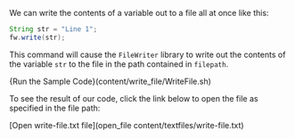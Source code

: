 We can write the contents of a variable out to a file all at once like this:

```java
String str = "Line 1";
fw.write(str);
```

This command will cause the `FileWriter` library to write out the contents of the variable `str` to the file in the path contained in `filepath`.

{Run the Sample Code}(content/write_file/WriteFile.sh)

To see the result of our code, click the link below to open the file as specified in the file path:

[Open write-file.txt file](open_file content/textfiles/write-file.txt)